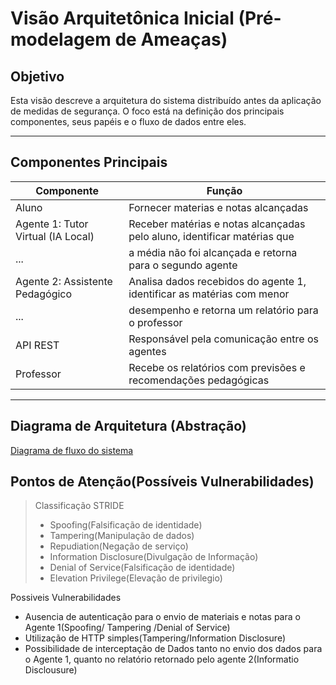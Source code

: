 # Visão Arquitetônica Inicial (Pré-modelagem de Ameaças)

## Objetivo

Esta visão descreve a arquitetura do sistema distribuído antes da aplicação de medidas de segurança. O foco está na definição dos principais componentes, seus papéis e o fluxo de dados entre eles.

---

## Componentes Principais

| Componente                         | Função                                                                 |
|-----------------------------------|------------------------------------------------------------------------|
| Aluno                              | Fornecer materias e notas alcançadas             |
| Agente 1: Tutor Virtual (IA Local) | Receber matérias e notas alcançadas pelo aluno, identificar matérias que |
| ... | a média não foi alcançada e retorna para o segundo agente  |
| Agente 2: Assistente Pedagógico    | Analisa dados recebidos do agente 1, identificar as matérias com menor  |
| ... | desempenho e retorna um relatório para o professor |
| API REST                           | Responsável pela comunicação entre os agentes                         |
| Professor                          | Recebe os relatórios com previsões e recomendações pedagógicas        |

---

## Diagrama de Arquitetura (Abstração)

[Diagrama de fluxo do sistema](Diagrama%20de%20fluxo%20do%20sistema.png)

## Pontos de Atenção(Possíveis Vulnerabilidades)

> Classificação STRIDE
> * Spoofing(Falsificação de identidade)
> * Tampering(Manipulação de dados)
> * Repudiation(Negação de serviço)
> * Information Disclosure(Divulgação de Informação)
> * Denial of Service(Falsificação de identidade)
> * Elevation Privilege(Elevação de privilegio)

Possiveis Vulnerabilidades

* Ausencia de autenticação para o envio de materiais e notas para o Agente 1(Spoofing/ Tampering /Denial of Service)
* Utilização de HTTP simples(Tampering/Information Disclosure)
* Possibilidade de interceptação de Dados tanto no envio dos dados para o Agente 1, quanto no relatório retornado pelo agente 2(Informatio Disclousure)



